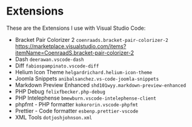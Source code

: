 # Extensions

These are the Extensions I use with Visual Studio Code:

- Bracket Pair Colorizer 2 ```coenraads.bracket-pair-colorizer-2```<br>https://marketplace.visualstudio.com/items?itemName=CoenraadS.bracket-pair-colorizer-2
- Dash ```deerawan.vscode-dash```
- Diff ```fabiospampinato.vscode-diff```
- Helium Icon Theme ```helgardrichard.helium-icon-theme```
- Joomla Snippets ```anibalsanchez.vs-code-joomla-snippets```
- Markdown Preview Enhanced ```shd101wyy.markdown-preview-enhanced```
- PHP Debug ```felixfbecker.php-debug```
- PHP Intelephense ```bmewburn.vscode-intelephense-client```
- phpfmt - PHP formatter ```kokororin.vscode-phpfmt```
- Prettier - Code formatter ```esbenp.prettier-vscode```
- XML Tools ```dotjoshjohnson.xml```
